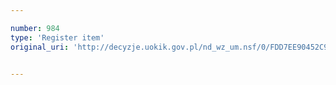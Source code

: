 ```yaml
---

number: 984
type: 'Register item'
original_uri: 'http://decyzje.uokik.gov.pl/nd_wz_um.nsf/0/FDD7EE90452C914CC12572DD00329784?OpenDocument'


---
```




